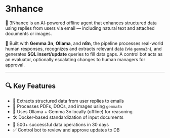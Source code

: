 # 3nhance
🚀 3Nhance is an AI-powered offline agent that enhances structured data using replies from users via email — including natural text and attached documents or images.

🧠 Built with **Gemma 3n**, **Ollama**, and **n8n**, the pipeline processes real-world human responses, recognizes and extracts relevant data (via `gemma3n`), and generates **SQL insert/update** queries to fill data gaps. A control bot acts as an evaluator, optionally escalating changes to human managers for approval.

---

## 🔍 Key Features

- 📧 Extracts structured data from user replies to emails
- 🧾 Processes PDFs, DOCs, and images using `gemma3n`
- 🧠 Uses Ollama + Gemma 3n locally (offline) for reasoning
- 🛠️ Docker-based standardization of input documents
- 🧪 500+ successful data operations in 30 days
- ✅ Control bot to review and approve updates to DB

